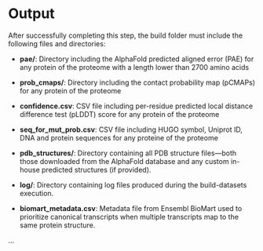 # Output

After successfully completing this step, the build folder must include the following files and directories:

- **pae/**: Directory including the AlphaFold predicted aligned error (PAE) for any protein of the proteome with a length lower than 2700 amino acids

- **prob_cmaps/**: Directory including the contact probability map (pCMAPs) for any protein of the proteome

- **confidence.csv**: CSV file including per-residue predicted local distance difference test (pLDDT) score for any protein of the proteome

- **seq_for_mut_prob.csv**: CSV file including HUGO symbol, Uniprot ID, DNA and protein sequences for any proteine of the proteome

- **pdb_structures/**: Directory containing all PDB structure files—both those downloaded from the AlphaFold database and any custom in-house predicted structures (if provided).

- **log/**: Directory containing log files produced during the build-datasets execution.

- **biomart_metadata.csv**: Metadata file from Ensembl BioMart used to prioritize canonical transcripts when multiple transcripts map to the same protein structure.

...